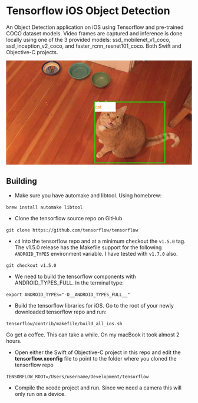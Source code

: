 # Tensorflow iOS Object Detection

An Object Detection application on iOS using Tensorflow and pre-trained COCO dataset models.  Video frames are captured and inference is done locally using one of the 3 provided models: ssd_mobilenet_v1_coco, ssd_inception_v2_coco, and faster_rcnn_resnet101_coco.  Both Swift and Objective-C projects.

![cat image](images/cat.png)

## Building

* Make sure you have automake and libtool.  Using homebrew:

`brew install automake libtool`


* Clone the tensorflow source repo on GitHub

`git clone https://github.com/tensorflow/tensorflow`


* `cd` into the tensorflow repo and at a minimum checkout the `v1.5.0` tag.  The v1.5.0 release has the Makefile support for the following `ANDROID_TYPES` environment variable.  I have tested with `v1.7.0` also. 

`git checkout v1.5.0`


* We need to build the tensorflow components with ANDROID_TYPES_FULL.  In the terminal type:

`export ANDROID_TYPES="-D__ANDROID_TYPES_FULL__"`


* Build the tensorflow libraries for iOS.  Go to the root of your newly downloaded tensorflow repo and run:

`tensorflow/contrib/makefile/build_all_ios.sh`

Go get a coffee. This can take a while.  On my macBook it took almost 2 hours.


* Open either the Swift of Objective-C project in this repo and edit the **tensorflow.xconfig** file to point to the folder where you cloned the tensorflow repo

`TENSORFLOW_ROOT=/Users/username/Development/tensorflow`


* Compile the xcode project and run. Since we need a camera this will only run on a device.

